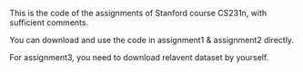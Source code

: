 This is the code of the assignments of Stanford course CS231n, with sufficient comments.

You can download and use the code in assignment1 & assignment2 directly.

For assignment3, you need to download relavent dataset by yourself.
